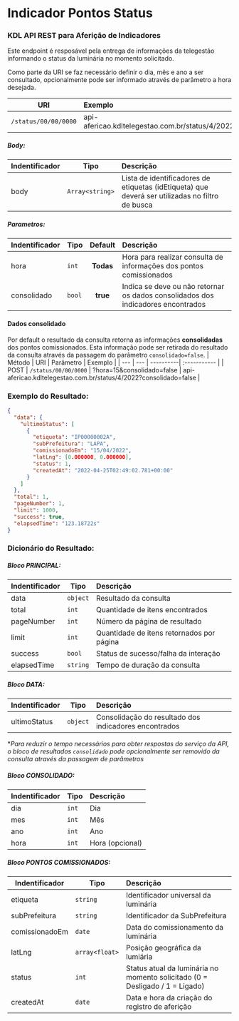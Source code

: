 # Indicador Pontos Status
### KDL API REST para Aferição de Indicadores

Este endpoint é resposável pela entrega de informações da telegestão informando o status da luminária no momento solicitado.

Como parte da URI se faz necessário definir o dia, mês e ano a ser consultado, opcionalmente pode ser informado através de parâmetro a hora desejada.

| URI | Exemplo                                                    | 
| --- | :-----------                                               | 
| `/status/00/00/0000` | api-afericao.kdltelegestao.com.br/status/4/2022 |

##### Body:
| Indentificador | Tipo     | Descrição                                                                        | 
| -------------- | -------  | :------------------------------------------------------------------------------   | 
| body    | `Array<string>` | Lista de identificadores de etiquetas (idEtiqueta) que deverá ser utilizadas no filtro de busca |


##### Parametros:
| Indentificador | Tipo   | Default   |  Descrição                                                                        | 
| -------------- | -------| :--------:| :------------------------------------------------------------------------------   | 
| hora           | `int` |  **Todas** | Hora para realizar consulta de informações dos pontos comissionados               |
| consolidado    | `bool` |  **true** | Indica se deve ou não retornar os dados consolidados dos indicadores encontrados  |


#### Dados consolidado
Por default o resultado da consulta retorna as informações **consolidadas** dos pontos comissionados. Esta informação pode ser retirada do resultado da consulta através da passagem do parâmetro `consolidado=false`.
| Método | URI | Parâmetro | Exemplo      | 
| --- | --- | ----------| :----------- | 
| POST | `/status/00/00/0000` | ?hora=15&consolidado=false | api-afericao.kdltelegestao.com.br/status/4/2022?consolidado=false |

### Exemplo do Resultado:
``` json
{
  "data": {
    "ultimoStatus": [
      {
        "etiqueta": "IP00000002A",
        "subPrefeitura": "LAPA",
        "comissionadoEm": "15/04/2022",
        "latLng": [0.000000, 0.000000],
        "status": 1,
        "createdAt": "2022-04-25T02:49:02.781+00:00"
      }
    ]
  },
  "total": 1,
  "pageNumber": 1,
  "limit": 1000,
  "success": true,
  "elapsedTime": "123.18722s"
}
```
### Dicionário do Resultado:
##### Bloco PRINCIPAL:
| Indentificador | Tipo | Descrição | 
| ------ | ---------| :------------------------------------------ | 
| data   | `object` | Resultado da consulta                       | 
| total  | `int`    | Quantidade de itens encontrados             | 
| pageNumber  | `int` | Número da página de resultado             | 
| limit  | `int`    | Quantidade de itens retornados por página   | 
| success| `bool`   | Status de sucesso/falha da interação        | 
| elapsedTime   | `string` | Tempo de duração da consulta         |  

##### Bloco DATA:
| Indentificador | Tipo | Descrição                                                | 
| ------ | ---------| :------------------------------------------                  | 
| ultimoStatus | `object` | Consolidação do resultado dos indicadores encontrados  | 

**Para reduzir o tempo necessários para obter respostas do serviço da API, o bloco de resultados `consolidado` pode opcionalmente ser removido da consulta através da passagem de parâmetros*

##### Bloco CONSOLIDADO:
| Indentificador | Tipo | Descrição | 
| ------------------- | ------| :------------------------------------------        | 
| dia                 | `int`    | Dia                                             | 
| mes                 | `int`    | Mês                                             | 
| ano                 | `int`    | Ano                                             | 
| hora                | `int`    | Hora (opcional)                                 | 


##### Bloco PONTOS COMISSIONADOS:
| Indentificador | Tipo | Descrição | 
| ------------------- | ------   | :------------------------------------------     | 
| etiqueta            | `string` | Identificador universal da luminária            | 
| subPrefeitura       | `string` | Identificador da SubPrefeitura                  | 
| comissionadoEm | `date`    | Data do comissionamento da luminária                | 
| latLng  | `array<float>`    | Posição geográfica da lumiária                     | 
| status  | `int`    | Status atual da luminária no momento solicitado (0 = Desligado / 1 = Ligado)| 
| createdAt  | `date`    | Data e hora da criação do registro de aferição          | 
